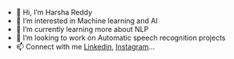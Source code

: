 - 👋 Hi, I’m Harsha Reddy
- 👀 I’m interested in Machine learning and AI
- 🌱 I’m currently learning more about NLP
- 💞️ I’m looking to work on Automatic speech recognition projects
- 📫 Connect with me [Linkedin](https://www.linkedin.com/in/harshamutrarupendra/), [Instagram](https://www.instagram.com/harsha.__.reddy/)...

<!---
harsharupendra/harsharupendra is a ✨ special ✨ repository because its `README.md` (this file) appears on your GitHub profile.
You can click the Preview link to take a look at your changes.
--->
